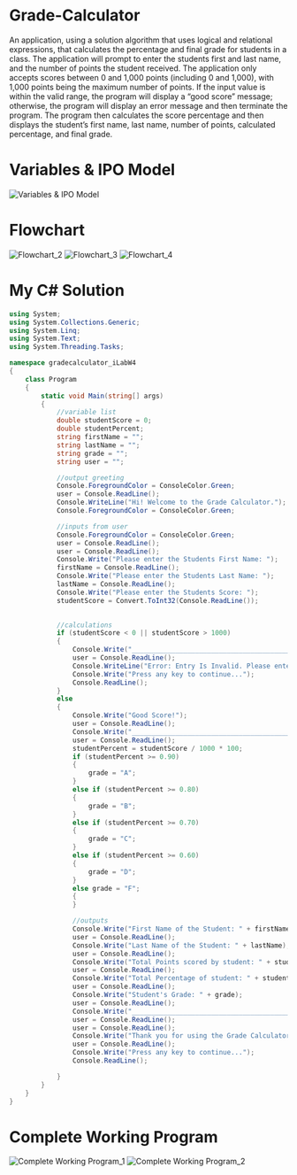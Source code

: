 # Grade-Calculator
An application, using a solution algorithm that uses logical and relational expressions, that calculates the percentage and final grade for students in a class. The application will prompt to enter the students first and last name, and the number of points the student received. The application only accepts scores between 0 and 1,000 points (including 0 and 1,000), with 1,000 points being the maximum number of points. If the input value is within the valid range, the program will display a  “good score” message; otherwise, the program will display an error message and then terminate the program. The program then  calculates the score percentage and then displays the student’s first name, last name, number of points, calculated percentage, and final grade.

# Variables & IPO Model
![Variables & IPO Model](https://raw.githubusercontent.com/kiddjsh/Grade-Calculator/main/images/Variable%20%26%20IPO%20Model.PNG)

# Flowchart
![Flowchart_2](https://raw.githubusercontent.com/kiddjsh/Grade-Calculator/main/images/Flowchart_2.PNG)
![Flowchart_3](https://raw.githubusercontent.com/kiddjsh/Grade-Calculator/main/images/Flowchart_3.PNG)
![Flowchart_4](https://raw.githubusercontent.com/kiddjsh/Grade-Calculator/main/images/Flowchart_4.PNG)

# My C# Solution
```C#
using System;
using System.Collections.Generic;
using System.Linq;
using System.Text;
using System.Threading.Tasks;

namespace gradecalculator_iLabW4
{
    class Program
    {
        static void Main(string[] args)
        {
            //variable list
            double studentScore = 0;
            double studentPercent;
            string firstName = "";
            string lastName = "";
            string grade = "";
            string user = "";

            //output greeting
            Console.ForegroundColor = ConsoleColor.Green;
            user = Console.ReadLine();
            Console.WriteLine("Hi! Welcome to the Grade Calculator.");
            Console.ForegroundColor = ConsoleColor.Green;

            //inputs from user
            Console.ForegroundColor = ConsoleColor.Green;
            user = Console.ReadLine();
            user = Console.ReadLine();
            Console.Write("Please enter the Students First Name: ");
            firstName = Console.ReadLine();
            Console.Write("Please enter the Students Last Name: ");
            lastName = Console.ReadLine();
            Console.Write("Please enter the Students Score: ");
            studentScore = Convert.ToInt32(Console.ReadLine());
            

            //calculations 
            if (studentScore < 0 || studentScore > 1000)
            {
                Console.Write("_________________________________________________________________");
                user = Console.ReadLine();
                Console.WriteLine("Error: Entry Is Invalid. Please enter a value between 0 - 1000.");
                Console.Write("Press any key to continue...");
                Console.ReadLine();
            }
            else
            {
                Console.Write("Good Score!");
                user = Console.ReadLine();
                Console.Write("_________________________________________________________________");
                user = Console.ReadLine();
                studentPercent = studentScore / 1000 * 100;
                if (studentPercent >= 0.90)
                {
                    grade = "A";
                }
                else if (studentPercent >= 0.80)
                {
                    grade = "B";
                }
                else if (studentPercent >= 0.70)
                {
                    grade = "C";
                }
                else if (studentPercent >= 0.60)
                {
                    grade = "D";
                }
                else grade = "F";
                {
                }

                //outputs
                Console.Write("First Name of the Student: " + firstName);
                user = Console.ReadLine();
                Console.Write("Last Name of the Student: " + lastName);
                user = Console.ReadLine();
                Console.Write("Total Points scored by student: " + studentScore);
                user = Console.ReadLine();
                Console.Write("Total Percentage of student: " + studentPercent + " %");
                user = Console.ReadLine();
                Console.Write("Student's Grade: " + grade);
                user = Console.ReadLine();
                Console.Write("_________________________________________________________________");
                user = Console.ReadLine();
                user = Console.ReadLine();
                Console.Write("Thank you for using the Grade Calculator!");
                user = Console.ReadLine();
                Console.Write("Press any key to continue...");
                Console.ReadLine();

            }
        }
    }
}
```

# Complete Working Program
![Complete Working Program_1](https://raw.githubusercontent.com/kiddjsh/Grade-Calculator/main/images/Complete%20Working%20Program_1.PNG)
![Complete Working Program_2](https://raw.githubusercontent.com/kiddjsh/Grade-Calculator/main/images/Complete%20Working%20Program_2.PNG)

